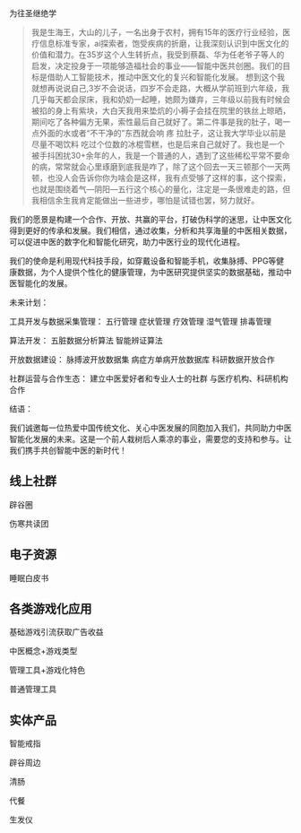 为往圣继绝学

>我是生海王，大山的儿子，一名出身于农村，拥有15年的医疗行业经验，医疗信息标准专家，ai探索者，饱受疾病的折磨，让我深刻认识到中医文化的价值和潜力。在35岁这个人生转折点，我受到蔡磊、华为任老爷子等人的启发，决定投身于一项能够造福社会的事业——智能中医共创圈。我们的目标是借助人工智能技术，推动中医文化的复兴和智能化发展。
>想到这个我就想再说说自己,3岁不会说话，四岁不会走路，大概从学前班到六年级，我几乎每天都会尿床，我和奶奶一起睡，她颇为嫌弃，三年级以前我有时候会被掐的身上有紫块，大白天我用来垫炕的小褥子会挂在院里的铁丝上晾晒，期间吃了各种偏方无果，索性最后自己就好了。第二件事是我的肚子，喝一点外面的水或者“不干净的”东西就会响 疼 拉肚子，这让我大学毕业以前是尽量不喝饮料 吃过个位数的冰棍雪糕，也是后来自己就好了。我也是一个被手抖困扰30+余年的人，我是一个普通的人，遇到了这些稀松平常不要命的病，常常就会心里琢磨到底我是咋了，除了这个回去一天三顿那个一天两顿，也没人会告诉你你为啥会是这样，我有点受够了这样的事，这个探索，也就是围绕着气—阴阳—五行这个核心的量化，注定是一条很难走的路，但我相信余生我肯定能做出一些进步，哪怕是试错也罢，努力就好。

我们的愿景是构建一个合作、开放、共赢的平台，打破伪科学的迷思，让中医文化得到更好的传承和发展。我们相信，通过收集，分析和共享海量的中医相关数据，可以促进中医的数字化和智能化研究，助力中医行业的现代化进程。



我们的使命是利用现代科技手段，如穿戴设备和智能手机，收集脉搏、PPG等健康数据，为个人提供个性化的健康管理，为中医研究提供坚实的数据基础，推动中医智能化的发展。




未来计划：

工具开发与数据采集管理：
五行管理
症状管理
疗效管理
湿气管理
排毒管理

算法开发：
五脏数据分析算法
智能辨证算法

开放数据建设：
脉搏波开放数据集
病症方单病开放数据库
科研数据开放合作

社群运营与合作生态：
建立中医爱好者和专业人士的社群
与医疗机构、科研机构合作

结语：

我们诚邀每一位热爱中国传统文化、关心中医发展的同胞加入我们，共同助力中医智能化发展的未来。这是一个前人栽树后人乘凉的事业，需要您的支持和参与。让我们携手共创智能中医的新时代！


## 线上社群

辟谷圈

伤寒共读团

## 电子资源

睡眠白皮书


## 各类游戏化应用

基础游戏引流获取广告收益

中医概念+游戏类型

管理工具+游戏化特色

普通管理工具


## 实体产品

智能戒指

辟谷周边

清肠

代餐

生发仪


